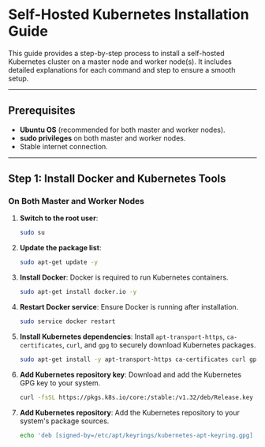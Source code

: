 
# Self-Hosted Kubernetes Installation Guide

This guide provides a step-by-step process to install a self-hosted Kubernetes cluster on a master node and worker node(s). It includes detailed explanations for each command and step to ensure a smooth setup.

---

## Prerequisites

- **Ubuntu OS** (recommended for both master and worker nodes).
- **sudo privileges** on both master and worker nodes.
- Stable internet connection.

---

## Step 1: Install Docker and Kubernetes Tools

### On Both Master and Worker Nodes

1. **Switch to the root user**:
   ```bash
   sudo su
   ```

2. **Update the package list**:
   ```bash
   sudo apt-get update -y
   ```

3. **Install Docker**:
   Docker is required to run Kubernetes containers.
   ```bash
   sudo apt-get install docker.io -y
   ```

4. **Restart Docker service**:
   Ensure Docker is running after installation.
   ```bash
   sudo service docker restart
   ```

5. **Install Kubernetes dependencies**:
   Install `apt-transport-https`, `ca-certificates`, `curl`, and `gpg` to securely download Kubernetes packages.
   ```bash
   sudo apt-get install -y apt-transport-https ca-certificates curl gpg
   ```

6. **Add Kubernetes repository key**:
   Download and add the Kubernetes GPG key to your system.
   ```bash
   curl -fsSL https://pkgs.k8s.io/core:/stable:/v1.32/deb/Release.key | sudo gpg --dearmor -o /etc/apt/keyrings/kubernetes-apt-keyring.gpg
   ```

7. **Add Kubernetes repository**:
   Add the Kubernetes repository to your system's package sources.
   ```bash
   echo 'deb [signed-by=/etc/apt/keyrings/kubernetes-apt-keyring.gpg] https://pkgs.k8s.io/core:/stable:/v1.32/deb/ /' | sudo tee /etc/apt/sources.list.d/kubernetes.list
   ```
